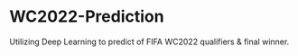 # WC2022-Prediction
Utilizing Deep Learning to predict of FIFA WC2022 qualifiers &amp; final winner.
